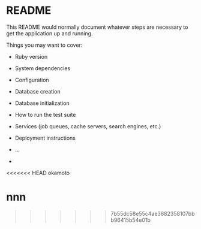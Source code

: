# README

This README would normally document whatever steps are necessary to get the
application up and running.

Things you may want to cover:

* Ruby version

* System dependencies

* Configuration

* Database creation

* Database initialization

* How to run the test suite

* Services (job queues, cache servers, search engines, etc.)

* Deployment instructions

* ...
* 

<<<<<<< HEAD
okamoto

nnn
=======
>>>>>>> 7b55dc58e55c4ae3882358107bbb96415b54e01b
